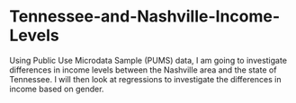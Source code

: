 # Tennessee-and-Nashville-Income-Levels
Using Public Use Microdata Sample (PUMS) data, I am going to investigate differences in income levels between the Nashville area and the state of Tennessee. I will then look at regressions to investigate the differences in income based on gender.
